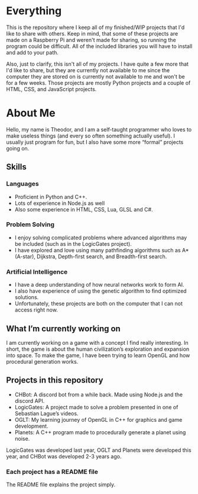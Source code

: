 # Everything
This is the repository where I keep all of my finished/WIP projects that I'd like to share with others. Keep in mind, that some of these projects are made on a Raspberry Pi and weren't made for sharing, so running the program could be difficult. All of the included libraries you will have to install and add to your path.

Also, just to clarify, this isn't all of my projects. I have quite a few more that I'd like to share, but they are currently not available to me since the computer they are stored on is currently not available to me and won't be for a few weeks. Those projects are mostly Python projects and a couple of HTML, CSS, and JavaScript projects.

# About Me
Hello, my name is Theodor, and I am a self-taught programmer who loves to make useless things (and every so often something actually useful). I usually just program for fun, but I also have some more “formal” projects going on.

## Skills
### Languages
- Proficient in Python and C++.
- Lots of experience in Node.js as well
- Also some experience in HTML, CSS, Lua, GLSL and C#.

### Problem Solving
- I enjoy solving complicated problems where advanced algorithms may be included (such as in the LogicGates project).
- I have explored and love using many pathfinding algorithms such as A* (A-star), Dijkstra, Depth-first search, and Breadth-first search.

### Artificial Intelligence 
- I have a deep understanding of how neural networks work to form AI.
- I also have experience of using the genetic algorithm to find optimized solutions. 
- Unfortunately, these projects are both on the computer that I can not access right now.

## What I’m currently working on
I am currently working on a game with a concept I find really interesting. In short, the game is about the human civilization’s exploration and expansion into space. To make the game, I have been trying to learn OpenGL and how procedural generation works. 

## Projects in this repository
- CHBot: A discord bot from a while back. Made using Node.js and the discord API.
- LogicGates: A project made to solve a problem presented in one of Sebastian Lague’s videos.
- OGLT: My learning journey of OpenGL in C++ for graphics and game development.
- Planets: A C++ program made to procedurally generate a planet using noise.

LogicGates was developed last year, OGLT and Planets were developed this year, and CHBot was developed 2-3 years ago.

### Each project has a README file
The README file explains the project simply.